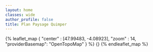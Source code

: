 ```yaml
---
layout: home
classes: wide
author_profile: false
title: Plan Paysage Quimper
---
```


{% leaflet_map { "center" : [47.99483, -4.08923],
                 "zoom" : 14,
                 "providerBasemap": "OpenTopoMap" } %}
    {}
{% endleaflet_map %}
